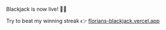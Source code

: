 Blackjack is now live! 🎉🥳

Try to beat my winning streak 👉 [florians-blackjack.vercel.app](https://florians-blackjack.vercel.app)

